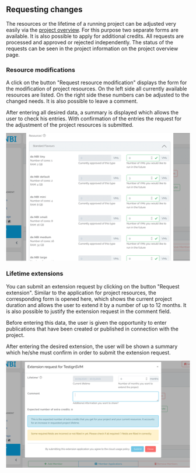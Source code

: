## Requesting changes

The resources or the lifetime of a running project can be adjusted very easily via the [project overview](project_overview.md). For this purpose two separate forms are available. It is also possible to apply for additional credits. All requests are processed and approved or rejected independently. The status of the requests can be seen in the project information on the project overview page.


### Resource modifications 

A click on the button "Request resource modification" displays the form for the modification of project resources. On the left side all currently available resources are listed. On the right side these numbers can be adjusted to the changed needs. It is also possible to leave a comment. 

After entering all desired data, a summary is displayed which allows the user to check his entries. With confirmation of the entries the request for the adjustment of the project resources is submitted.

![resource_modification](img/resource_modification.png)

### Lifetime extensions

You can submit an extension request by clicking on the button "Request extension". Similar to the application for project resources, the corresponding form is opened here, which shows the current project duration and allows the user to extend it by a number of up to 12 months. It is also possible to justify the extension request in the comment field.

Before entering this data, the user is given the opportunity to enter publications that have been created or published in connection with the project. 

After entering the desired extension, the user will be shown a summary which he/she must confirm in order to submit the extension request.

![lifetime_request](img/lifetime_request.png)